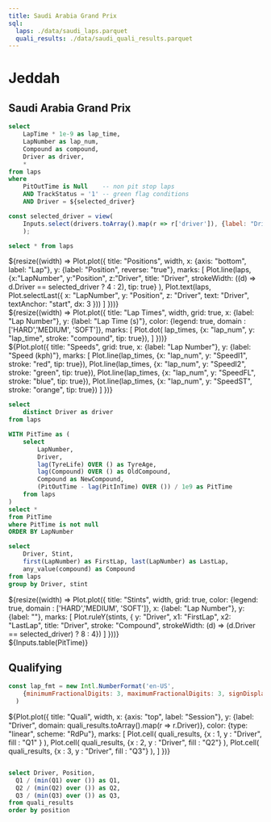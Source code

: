 ```yaml
---
title: Saudi Arabia Grand Prix
sql:
  laps: ./data/saudi_laps.parquet
  quali_results: ./data/saudi_quali_results.parquet
---
```


<div class="hero">
<h1> Jeddah </h1>
<h2> Saudi Arabia Grand Prix </h2>
</div>

```sql id=lap_times
select 
    LapTime * 1e-9 as lap_time, 
    LapNumber as lap_num, 
    Compound as compound, 
    Driver as driver, 
    *
from laps
where 
    PitOutTime is Null    -- non pit stop laps
    AND TrackStatus = '1' -- green flag conditions
    AND Driver = ${selected_driver}
```

```js
const selected_driver = view(
    Inputs.select(drivers.toArray().map(r => r['driver']), {label: "Driver:", value: 'VER'})
    );
```

```sql id=laps
select * from laps
```

<div class="card"> 
    ${resize((width) => Plot.plot({
        title: "Positions",
        width, 
        x: {axis: "bottom", label: "Lap"},
        y: {label: "Position", reverse: "true"},
        marks: [
            Plot.line(laps, 
              {x:"LapNumber", y:"Position", z:"Driver", title: "Driver", 
              strokeWidth: ((d) => d.Driver == selected_driver ? 4 : 2), tip: true}
            ),
            Plot.text(laps, Plot.selectLast({
              x: "LapNumber",
              y: "Position",
              z: "Driver",
              text: "Driver",
              textAnchor: "start",
              dx: 3
            }))
        ]
    }))}
</div>

<div class = "card">
${resize((width) => Plot.plot({
      title: "Lap Times",
      width,
      grid: true,
      x: {label: "Lap Number"},
      y: {label: "Lap Time (s)"},
      color: {legend: true, domain : ['HARD','MEDIUM', 'SOFT']},
      marks: [
        Plot.dot(
            lap_times, 
            {x: "lap_num", y: "lap_time", stroke: "compound", tip: true}), 
      ]
    }))}
</div>

<div class = "card">
${Plot.plot({
      title: "Speeds",
      grid: true,
      x: {label: "Lap Number"},
      y: {label: "Speed (kph)"},
      marks: [
        Plot.line(lap_times, {x: "lap_num", y: "SpeedI1", stroke: "red", tip: true}), 
        Plot.line(lap_times, {x: "lap_num", y: "SpeedI2", stroke: "green", tip: true}), 
        Plot.line(lap_times, {x: "lap_num", y: "SpeedFL", stroke: "blue", tip: true}), 
        Plot.line(lap_times, {x: "lap_num", y: "SpeedST", stroke: "orange", tip: true})
      ]
    })}
</div>

```sql id=drivers
select 
    distinct Driver as driver
from laps
```
```sql id=PitTime
WITH PitTime as (
    select 
        LapNumber,
        Driver,
        lag(TyreLife) OVER () as TyreAge,
        lag(Compound) OVER () as OldCompound,
        Compound as NewCompound,
        (PitOutTime - lag(PitInTime) OVER ()) / 1e9 as PitTime
    from laps
) 
select * 
from PitTime
where PitTime is not null
ORDER BY LapNumber
```

```sql id=stints
select 
    Driver, Stint, 
    first(LapNumber) as FirstLap, last(LapNumber) as LastLap,
    any_value(compound) as Compound 
from laps
group by Driver, stint
```

<div class="card">
    ${resize((width) => Plot.plot({
        title: "Stints",
        width, 
        grid: true,
        color: {legend: true, domain : ['HARD','MEDIUM', 'SOFT']},
        x: {label: "Lap Number"},
        y: {label: ""},
        marks: [
            Plot.ruleY(stints, {
                y: "Driver",  
                x1: "FirstLap",
                x2: "LastLap",
                title: "Driver", 
                stroke: "Compound",
                strokeWidth: (d) => (d.Driver == selected_driver) ? 8 : 4})
        ]
    }))}
</div>


<div class="card"> 
    ${Inputs.table(PitTime)}
</div>

## Qualifying

```js
const lap_fmt = new Intl.NumberFormat('en-US', 
    {minimumFractionalDigits: 3, maximumFractionalDigits: 3, signDisplay: "always"}
  )
```

<div class="card"> 
    ${Plot.plot({
        title: "Quali",
        width, 
        x: {axis: "top", label: "Session"},
        y: {label: "Driver", domain: quali_results.toArray().map(r => r.Driver)},
        color: {type: "linear", scheme: "RdPu"},
        marks: [
            Plot.cell(
              quali_results, 
              {x : 1, y : "Driver",  fill : "Q1" }
            ),
            Plot.cell(
              quali_results, 
              {x : 2, y : "Driver", fill : "Q2"}
            ),
            Plot.cell(
              quali_results, 
              {x : 3, y : "Driver", fill : "Q3"}
            ),
        ]
    })}
</div>

```sql id=quali_results

select Driver, Position, 
  Q1 / (min(Q1) over ()) as Q1,
  Q2 / (min(Q2) over ()) as Q2,
  Q3 / (min(Q3) over ()) as Q3, 
from quali_results
order by position
```

